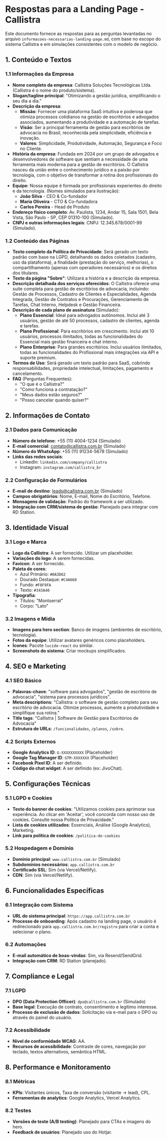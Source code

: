 # Respostas para a Landing Page - Callistra

Este documento fornece as respostas para as perguntas levantadas no arquivo `informacoes-necessarias-landing-page.md`, com base no escopo do sistema Callistra e em simulações consistentes com o modelo de negócio.

## 1. Conteúdo e Textos

### 1.1 Informações da Empresa
- **Nome completo da empresa**: Callistra Soluções Tecnológicas Ltda. (Callistra é o nome do produto/sistema).
- **Slogan/tagline principal**: "Otimizando a gestão jurídica, simplificando o seu dia a dia."
- **Descrição da empresa**:
  - **Missão**: Fornecer uma plataforma SaaS intuitiva e poderosa que otimiza processos cotidianos na gestão de escritórios e advogados associados, aumentando a produtividade e a automação de tarefas.
  - **Visão**: Ser a principal ferramenta de gestão para escritórios de advocacia no Brasil, reconhecida pela simplicidade, eficiência e inovação.
  - **Valores**: Simplicidade, Produtividade, Automação, Segurança e Foco no Cliente.
- **História da empresa**: Fundada em 2024 por um grupo de advogados e desenvolvedores de software que sentiam a necessidade de uma ferramenta mais moderna para a gestão de escritórios. O Callistra nasceu da união entre o conhecimento jurídico e a paixão por tecnologia, com o objetivo de transformar a rotina dos profissionais do direito.
- **Equipe**: Nossa equipe é formada por profissionais experientes do direito e da tecnologia. (Nomes simulados para ilustração):
  - **João Silva** - CEO & Co-fundador
  - **Maria Oliveira** - CTO & Co-fundadora
  - **Carlos Pereira** - Head de Produto
- **Endereço físico completo**: Av. Paulista, 1234, Andar 15, Sala 1501, Bela Vista, São Paulo - SP, CEP 01310-100 (Simulado).
- **CNPJ e outras informações legais**: CNPJ: 12.345.678/0001-99 (Simulado).

### 1.2 Conteúdo das Páginas
- **Texto completo da Política de Privacidade**: Será gerado um texto padrão com base na LGPD, detalhando os dados coletados (cadastro, uso da plataforma), a finalidade (prestação do serviço, melhorias), o compartilhamento (apenas com operadores necessários) e os direitos dos titulares.
- **Texto da página "Sobre"**: Utilizará a história e a descrição da empresa.
- **Descrição detalhada dos serviços oferecidos**: O Callistra oferece uma suíte completa para gestão de escritórios de advocacia, incluindo: Gestão de Processos, Cadastro de Clientes e Especialidades, Agenda Integrada, Gestão de Contratos e Procurações, Gerenciamento de Tarefas, Chat Interno, Helpdesk e Gestão Financeira.
- **Descrição de cada plano de assinatura** (Simulado):
  - **Plano Essencial**: Ideal para advogados autônomos. Inclui até 3 usuários, gestão de até 50 processos, cadastro de clientes, agenda e tarefas.
  - **Plano Profissional**: Para escritórios em crescimento. Inclui até 10 usuários, processos ilimitados, todas as funcionalidades do Essencial mais gestão financeira e chat interno.
  - **Plano Enterprise**: Para grandes escritórios. Inclui usuários ilimitados, todas as funcionalidades do Profissional mais integrações via API e suporte premium.
- **Termos de Uso**: Será gerado um texto padrão para SaaS, cobrindo responsabilidades, propriedade intelectual, limitações, pagamento e cancelamento.
- **FAQ** (Perguntas Frequentes):
  - "O que é o Callistra?"
  - "Como funciona a contratação?"
  - "Meus dados estão seguros?"
  - "Posso cancelar quando quiser?"

## 2. Informações de Contato

### 2.1 Dados para Comunicação
- **Número de telefone**: +55 (11) 4004-1234 (Simulado)
- **E-mail comercial**: contato@callistra.com.br (Simulado)
- **Número do WhatsApp**: +55 (11) 91234-5678 (Simulado)
- **Links das redes sociais**:
  - LinkedIn: `linkedin.com/company/callistra`
  - Instagram: `instagram.com/callistra_br`

### 2.2 Configuração de Formulários
- **E-mail de destino**: leads@callistra.com.br (Simulado)
- **Campos obrigatórios**: Nome, E-mail, Nome do Escritório, Telefone.
- **Mensagens de validação**: Padrão do framework a ser utilizado.
- **Integração com CRM/sistema de gestão**: Planejado para integrar com RD Station.

## 3. Identidade Visual

### 3.1 Logo e Marca
- **Logo da Callistra**: A ser fornecido. Utilizar um placeholder.
- **Variações do logo**: A serem fornecidas.
- **Favicon**: A ser fornecido.
- **Paleta de cores**:
  - Azul Primário: `#0A3D62`
  - Dourado Destaque: `#C4A668`
  - Fundo: `#F8F9FA`
  - Texto: `#343A40`
- **Tipografia**:
  - Títulos: "Montserrat"
  - Corpo: "Lato"

### 3.2 Imagens e Mídia
- **Imagens para hero section**: Banco de imagens (ambientes de escritório, tecnologia).
- **Fotos da equipe**: Utilizar avatares genéricos como placeholders.
- **Ícones**: Pacote `lucide-react` ou similar.
- **Screenshots do sistema**: Criar mockups simplificados.

## 4. SEO e Marketing

### 4.1 SEO Básico
- **Palavras-chave**: "software para advogados", "gestão de escritório de advocacia", "sistema para processos jurídicos".
- **Meta descriptions**: "Callistra: o software de gestão completo para seu escritório de advocacia. Otimize processos, aumente a produtividade e simplifique sua rotina."
- **Title tags**: "Callistra | Software de Gestão para Escritórios de Advocacia"
- **Estrutura de URLs**: `/funcionalidades`, `/planos`, `/sobre`.

### 4.2 Scripts Externos
- **Google Analytics ID**: `G-XXXXXXXXXX` (Placeholder)
- **Google Tag Manager ID**: `GTM-XXXXXXX` (Placeholder)
- **Facebook Pixel ID**: A ser definido.
- **Código do chat widget**: A ser definido (ex: JivoChat).

## 5. Configurações Técnicas

### 5.1 LGPD e Cookies
- **Texto do banner de cookies**: "Utilizamos cookies para aprimorar sua experiência. Ao clicar em 'Aceitar', você concorda com nosso uso de cookies. Consulte nossa Política de Privacidade."
- **Lista de cookies utilizados**: Essenciais, Análise (Google Analytics), Marketing.
- **Link para política de cookies**: `/politica-de-cookies`

### 5.2 Hospedagem e Domínio
- **Domínio principal**: `www.callistra.com.br` (Simulado)
- **Subdomínios necessários**: `app.callistra.com.br`
- **Certificado SSL**: Sim (via Vercel/Netlify).
- **CDN**: Sim (via Vercel/Netlify).

## 6. Funcionalidades Específicas

### 6.1 Integração com Sistema
- **URL do sistema principal**: `https://app.callistra.com.br`
- **Processo de onboarding**: Após cadastro na landing page, o usuário é redirecionado para `app.callistra.com.br/registro` para criar a conta e selecionar o plano.

### 6.2 Automações
- **E-mail automático de boas-vindas**: Sim, via Resend/SendGrid.
- **Integração com CRM**: RD Station (planejado).

## 7. Compliance e Legal

### 7.1 LGPD
- **DPO (Data Protection Officer)**: `dpo@callistra.com.br` (Simulado)
- **Base legal**: Execução de contrato, consentimento e legítimo interesse.
- **Processo de exclusão de dados**: Solicitação via e-mail para o DPO ou através do painel do usuário.

### 7.2 Acessibilidade
- **Nível de conformidade WCAG**: AA.
- **Recursos de acessibilidade**: Contraste de cores, navegação por teclado, textos alternativos, semântica HTML.

## 8. Performance e Monitoramento

### 8.1 Métricas
- **KPIs**: Visitantes únicos, Taxa de conversão (visitante -> lead), CPL.
- **Ferramentas de analytics**: Google Analytics, Vercel Analytics.

### 8.2 Testes
- **Versões de teste (A/B testing)**: Planejado para CTAs e imagens do hero.
- **Feedback de usuários**: Planejado uso do Hotjar.
